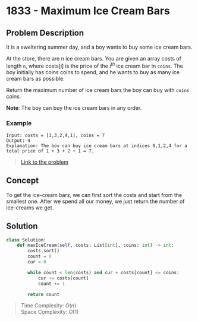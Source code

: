 # 1833 - Maximum Ice Cream Bars

## Problem Description

It is a sweltering summer day, and a boy wants to buy some ice cream bars.

At the store, there are n ice cream bars. You are given an array costs of length `n`, where $\text{costs[i]}$ is the price of the $i^{th}$ ice cream bar in `coins`. The boy initially has coins coins to spend, and he wants to buy as many ice cream bars as possible.

Return the maximum number of ice cream bars the boy can buy with `coins` coins.

**Note**: The boy can buy the ice cream bars in any order.

### Example

```text
Input: costs = [1,3,2,4,1], coins = 7
Output: 4
Explanation: The boy can buy ice cream bars at indices 0,1,2,4 for a total price of 1 + 3 + 2 + 1 = 7.
```

> [Link to the problem](https://leetcode.com/problems/maximum-ice-cream-bars/)

## Concept

To get the ice-cream bars, we can first sort the costs and start from the smallest one. After we spend all our money, we just return the number of ice-creams we get.

## Solution

```python
class Solution:
    def maxIceCream(self, costs: List[int], coins: int) -> int:
        costs.sort()
        count = 0
        cur = 0

        while count < len(costs) and cur + costs[count] <= coins:
            cur += costs[count]
            count += 1

        return count
```

> Time Complexity: $O(n)$ \
> Space Complexity: $O(1)$
